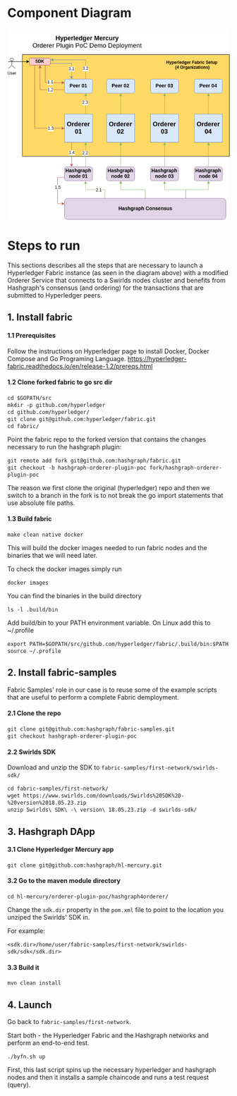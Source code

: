 
# Component Diagram

![Orderer Plugin PoC Deployment Diagram](diagram.png)

# Steps to run

This sections describes all the steps that are necessary to launch a Hyperledger Fabric instance (as seen in the diagram above) with a modified Orderer Service that connects to a Swirlds nodes cluster and benefits from Hashgraph's consensus (and ordering) for the transactions that are submitted to Hyperledger peers.

## 1. Install fabric

#### 1.1 Prerequisites
Follow the instructions on Hyperledger page to install Docker, Docker Compose and Go Programing Language.
https://hyperledger-fabric.readthedocs.io/en/release-1.2/prereqs.html


#### 1.2 Clone forked fabric to go src dir
```
cd $GOPATH/src
mkdir -p github.com/hyperledger
cd github.com/hyperledger/
git clone git@github.com:hyperledger/fabric.git
cd fabric/
```

Point the fabric repo to the forked version that contains the changes necessary to run the hashgraph plugin: 
```
git remote add fork git@github.com:hashgraph/fabric.git
git checkout -b hashgraph-orderer-plugin-poc fork/hashgraph-orderer-plugin-poc
```

The reason we first clone the original (hyperledger) repo and then we switch to a branch in the fork is to not break the go import statements that use absolute file paths.

#### 1.3 Build fabric
```
make clean native docker
```
This will build the docker images needed to run fabric nodes and the binaries that we will need later.

To check the docker images simply run
```
docker images
```

You can find the binaries in the build directory
```
ls -l .build/bin
```

Add build/bin to your PATH environment variable.
On Linux add this to ~/.profile
```
export PATH=$GOPATH/src/github.com/hyperledger/fabric/.build/bin:$PATH
source ~/.profile
```

## 2. Install fabric-samples
Fabric Samples' role in our case is to reuse some of the example scripts that are useful to perform a complete Fabric demployment.

#### 2.1 Clone the repo
```
git clone git@github.com:hashgraph/fabric-samples.git
git checkout hashgraph-orderer-plugin-poc
```

#### 2.2 Swirlds SDK

Download and unzip the SDK to `fabric-samples/first-network/swirlds-sdk/`

```
cd fabric-samples/first-network/
wget https://www.swirlds.com/downloads/Swirlds%20SDK%20-%20version%2018.05.23.zip
unzip Swirlds\ SDK\ -\ version\ 18.05.23.zip -d swirlds-sdk/
```
## 3. Hashgraph DApp

#### 3.1 Clone Hyperledger Mercury app
```
git clone git@github.com:hashgraph/hl-mercury.git
```

#### 3.2 Go to the maven module directory
```
cd hl-mercury/orderer-plugin-poc/hashgraph4orderer/
```

Change the `sdk.dir` property in the `pom.xml` file to point to the location you unziped the Swirlds' SDK in.

For example:
```
<sdk.dir>/home/user/fabric-samples/first-network/swirlds-sdk/sdk</sdk.dir>
```

#### 3.3 Build it 
```
mvn clean install
```

## 4. Launch

Go back to `fabric-samples/first-network`.

Start both - the Hyperledger Fabric and the Hashgraph networks and perform an end-to-end test.

```
./byfn.sh up
```

First, this last script spins up the necessary hyperledger and hashgraph nodes and then it installs a sample chaincode and runs a test request (query). 
